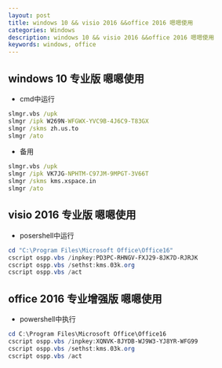 ```yaml
---
layout: post
title: windows 10 && visio 2016 &&office 2016 嗯嗯使用
categories: Windows
description: windows 10 && visio 2016 &&office 2016 嗯嗯使用
keywords: windows, office
---
```


## windows 10 专业版 嗯嗯使用
- cmd中运行



```cmd
slmgr.vbs /upk
slmgr /ipk W269N-WFGWX-YVC9B-4J6C9-T83GX
slmgr /skms zh.us.to
slmgr /ato
```



-   备用



```cmd
slmgr.vbs /upk
slmgr /ipk VK7JG-NPHTM-C97JM-9MPGT-3V66T
slmgr /skms kms.xspace.in
slmgr /ato
```


## visio 2016 专业版 嗯嗯使用



- posershell中运行



```powershell
cd "C:\Program Files\Microsoft Office\Office16"
cscript ospp.vbs /inpkey:PD3PC-RHNGV-FXJ29-8JK7D-RJRJK
cscript ospp.vbs /sethst:kms.03k.org
cscript ospp.vbs /act
```



## office 2016 专业增强版 嗯嗯使用



- powershell中执行



```powershell
cd C:\Program Files\Microsoft Office\Office16
cscript ospp.vbs /inpkey:XQNVK-8JYDB-WJ9W3-YJ8YR-WFG99
cscript ospp.vbs /sethst:kms.03k.org
cscript ospp.vbs /act
```

